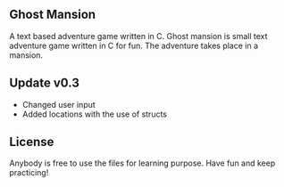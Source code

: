 ## Ghost Mansion
A text based adventure game written in C.
Ghost mansion is small text adventure game written in C for fun. 
The adventure takes place in a mansion.


## Update v0.3

* Changed user input
* Added locations with the use of structs

## License

Anybody is free to use the files for learning purpose.
Have fun and keep practicing!
